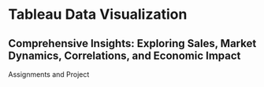 Tableau Data Visualization
====
Comprehensive Insights: Exploring Sales, Market Dynamics, Correlations, and Economic Impact
----
Assignments and Project

